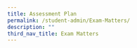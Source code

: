 ```yaml
---
title: Assessment Plan
permalink: /student-admin/Exam-Matters/
description: ""
third_nav_title: Exam Matters
---
```

